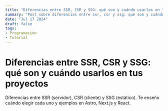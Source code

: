```yaml
---
title: "Diferencias entre SSR, CSR y SSG: qué son y cuándo usarlos en tus proyectos"
summary: "Post sobre diferencias entre ssr, csr y ssg: qué son y cuándo usarlos en tus proyectos"
date: "Jul 17 2024"
draft: false
tags:
- Programación
- Tutorial
---
```


# Diferencias entre SSR, CSR y SSG: qué son y cuándo usarlos en tus proyectos

Diferencias entre SSR (servidor), CSR (cliente) y SSG (estático). Te enseño cuándo elegir cada uno y ejemplos en Astro, Next.js y React.
